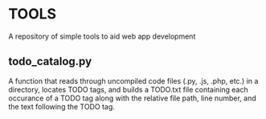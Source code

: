 # TOOLS

A repository of simple tools to aid web app development

## todo_catalog.py
A function that reads through uncompiled code files (.py, .js, .php, etc.) in a directory, locates TODO tags, and builds a TODO.txt file containing each occurance of a TODO tag along with the relative file path, line number, and the text following the TODO tag.
